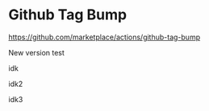# Github Tag Bump

https://github.com/marketplace/actions/github-tag-bump

New version test

idk

idk2

idk3
